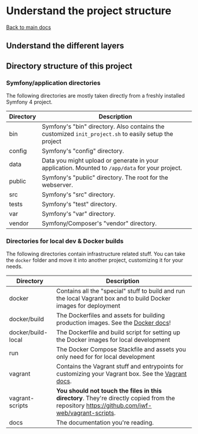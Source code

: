 # Understand the project structure


[Back to main docs](../Readme.md)


## Understand the different layers




## Directory structure of this project

### Symfony/application directories

The following directories are mostly taken directly from a freshly installed Symfony 4 project.

Directory    | Description
-------------|--------------
bin          | Symfony's "bin" directory. Also contains the customized `init_project.sh` to easily setup the project
config       | Symfony's "config" directory.
data         | Data you might upload or generate in your application. Mounted to `/app/data` for your project.
public       | Symfony's "public" directory. The root for the webserver.
src          | Symfony's "src" directory.
tests        | Symfony's "test" directory.
var          | Symfony's "var" directory.
vendor       | Symfony/Composer's "vendor" directory.


### Directories for local dev & Docker builds

The following directories contain infrastructure related stuff. You can take the `docker` folder and move it into another project, customizing it for your needs.

Directory    | Description
-------------|--------------
docker       | Contains all the "special" stuff to build and run the local Vagrant box and to build Docker images for deployment
docker/build | The Dockerfiles and assets for building production images. See the [Docker docs](docs/docker.md)!
docker/build-local | The Dockerfile and build script for setting up the Docker images for local development
run          | The Docker Compose Stackfile and assets you only need for for local development
vagrant      | Contains the Vagrant stuff and entrypoints for customizing your Vagrant box. See the [Vagrant docs](docs/vagrant.md).
vagrant-scripts | **You should not touch the files in this directory**. They're directly copied from the repository https://github.com/iwf-web/vagrant-scripts.
docs         | The documentation you're reading.


